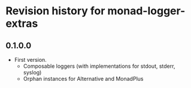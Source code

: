 # Revision history for monad-logger-extras

## 0.1.0.0

* First version.
  * Composable loggers (with implementations for stdout, stderr, syslog)
  * Orphan instances for Alternative and MonadPlus
